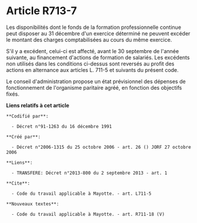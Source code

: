 # Article R713-7

Les disponibilités dont le fonds de la formation professionnelle continue peut disposer au 31 décembre d'un exercice
déterminé ne peuvent excéder le montant des charges comptabilisées au cours du même exercice.

S'il y a excédent, celui-ci est affecté, avant le 30 septembre de l'année suivante, au financement d'actions de formation de
salariés. Les excédents non utilisés dans les conditions ci-dessus sont reversés au profit des actions en alternance aux
articles L. 711-5 et suivants du présent code.

Le conseil d'administration propose un état prévisionnel des dépenses de fonctionnement de l'organisme paritaire agréé, en
fonction des objectifs fixés.

**Liens relatifs à cet article**

	**Codifié par**:

	  - Décret n°91-1263 du 16 décembre 1991

	**Créé par**:

	  - Décret n°2006-1315 du 25 octobre 2006 - art. 26 () JORF 27 octobre 2006

	**Liens**:

	  - TRANSFERE: Décret n°2013-800 du 2 septembre 2013 - art. 1

	**Cite**:

	  - Code du travail applicable à Mayotte. - art. L711-5

	**Nouveaux textes**:

	  - Code du travail applicable à Mayotte. - art. R711-18 (V)
